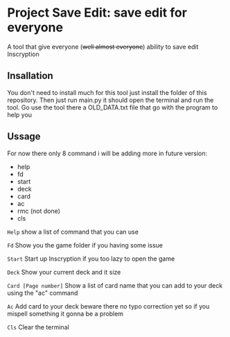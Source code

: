 # Project Save Edit: save edit for everyone
A tool that give everyone (~~well almost everyone~~) ability to save edit Inscryption

## Insallation
You don't need to install much for this tool just install the folder of this repository. Then just run main.py it should open the terminal and run the tool.
Go use the tool there a OLD_DATA.txt file that go with the program to help you

## Ussage
For now there only 8 command i will be adding more in future version:
- help
- fd
- start
- deck
- card
- ac
- rmc (not done)
- cls

`Help`
show a list of command that you can use

`Fd`
Show you the game folder if you having some issue

`Start`
Start up Inscryption if you too lazy to open the game

`Deck`
Show your current deck and it size

`Card [Page number]`
Show a list of card name that you can add to your deck using the "ac" command

`Ac`
Add card to your deck beware there no typo correction yet so if you mispell something it gonna be a problem

`Cls`
Clear the terminal
